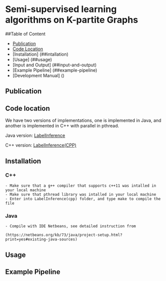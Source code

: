 # Semi-supervised learning algorithms on K-partite Graphs

##Table of Content
- [Publication](##publication)
- [Code Location](##code-location)
- [Installation] (##intallation)
- [Usage] (##usage)
- [Input and Output] (##input-and-output)
- [Example Pipeline] (##example-pipeline)
- [Development Manual] ()


## Publication
  
## Code location
We have two versions of implementations, one is implemented in Java, and another is implemented in C++ with parallel in pthread.

Java version:  [LabelInference](https://github.com/linhongseba/CrossLPTripartite/tree/master/LabelInference)

C++ version:   [LabelInference(CPP)](https://github.com/linhongseba/CrossLPTripartite/tree/master/LabelInference%28cpp%29)

## Installation
### C++
    - Make sure that a g++ compiler that supports c++11 was intalled in your local machine
    - Make sure that pthread library was intalled in your local machine
    - Enter into LabelInference(cpp) folder, and type make to compile the file
    
### Java
    - Compile with IDE Netbeans, see detailed instruction from
    
    (https://netbeans.org/kb/73/java/project-setup.html?print=yes#existing-java-sources)



## Usage

## Example Pipeline
